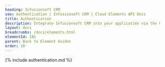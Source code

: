 ```yaml
---
heading: Infusionsoft CRM
seo: Authentication | Infusionsoft CRM | Cloud Elements API Docs
title: Authentication
description: Integrate Infusionsoft CRM into your application via the Cloud Elements APIs.
layout: docs
breadcrumbs: /docs/elements.html
elementId: 191
parent: Back to Element Guides
order: 10
---
```


{% include authentication.md %}
